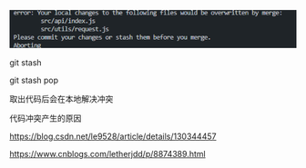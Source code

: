 ![Snipaste_2023-08-31_10-51-32](./imgs/Snipaste_2023-08-31_10-51-32.png)

git stash 

git stash pop

取出代码后会在本地解决冲突



代码冲突产生的原因

https://blog.csdn.net/le9528/article/details/130344457





https://www.cnblogs.com/letherjdd/p/8874389.html